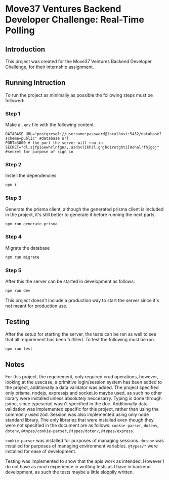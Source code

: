 # Move37 Ventures Backend Developer Challenge: Real-Time Polling
## Introduction
This project was created for the Move37 Ventures Backend Developer Challenge, for their internship assignment.
## Running Intruction
To run the project as minimally as possible the following steps must be followed:
### Step 1
Make a `.env` file with the following content
```env
DATABASE_URL="postgresql://username:password@localhost:5432/database?schema=public" #database url
PORT=3000 # the port the server will run in
SECRET="dl;sjfpioewhrlnfgn/,.azdnvlikhzl;gnjhoiretghti[8ohalrfhjgoj" #secret for purpose of sign in
```
### Step 2
Instell the dependencies
```bash
npm i
```
### Step 3
Generate the prisma client, although the generated prisma client is included in the project, it's still better to generate it before running the next parts.
```bash
npm run generate-prisma
```
### Step 4
Migrate the database
```bash
npm run migrate
```
### Step 5
After this the server can be started in development as follows:
```bash
npm run dev
```
This project doesn't include a production way to start the server since it's not meant for production use.

## Testing
After the setup for starting the server, the tests can be ran as well to see that all requirement has been fulfilled. To test the following must be run.
```bash
npm run test
```

## Notes
For this project, the requirement, only required crud operations, however, looking at the usecase, a primitive login/session system has been added to the project, additionally a data validator was added. The project specified only prisma, nodejs, expressjs and socket.io maybe used, as such no other library were installed unless absolutely neccesarry. Typing is done through jsdoc, since typescript wasn't specified in the doc. Additionally data validation was implemented specific for this project, rather than using the commonly used zod. Session was also implemented using only node standard library. The only libraries that were installed even though they were not specified in the document are as follows: `cookie-parser`, `dotenv`, `dotenv`, `@types/cookie-parser`, `@types/dotenv`, `@types/express`.

`cookie-parser` was installed for purposes of managing sessions.
`dotenv` was installed for purposes of managing environment variables.
`@types/*` were installed for ease of development.

Testing was implemented to show that the apis work as intended. However I do not have as much experience in writting tests as I have in backend development, as such the tests maybe a little sloppily written.
